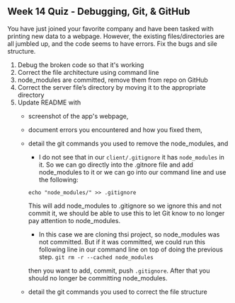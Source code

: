 ## Week 14 Quiz - Debugging, Git, & GitHub

You have just joined your favorite company and have been tasked with printing new data to a webpage. However, the existing files/directories are all jumbled up, and the code seems to have errors. Fix the bugs and sile structure. 

1. Debug the broken code so that it's working
2. Correct the file architecture using command line
3. node_modules are committed, remove them from repo on GitHub
4. Correct the server file’s directory by moving it to the appropriate directory
5. Update README with
    - screenshot of the app's webpage, 
    - document errors you encountered and how you fixed them, 
    - detail the git commands you used to remove the node_modules, and
        - I do not see that in our `client/.gitignore` it has `node_modules` in it. So we can go directly into the .gitnore file and add node_modules to it or we can go into our command line and use the following: 
        ```
        echo "node_modules/" >> .gitignore
        ```
        This will add node_modules to .gitignore so we ignore this and not commit it, we should be able to use this to let Git know to no longer pay attention to node_modules.

                
        - In this case we are cloning thsi project, so node_modules was not committed. But if it was committed, we could run this following line in our command line on top of doing the previous step.
        `git rm -r --cached node_modules` 

        then you want to add, commit, push `.gitignore`. After that you should no longer be committing node_modules.

    - detail the git commands you used to correct the file structure
